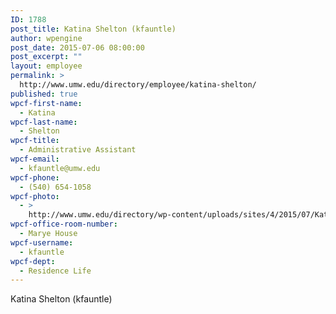 ```yaml
---
ID: 1788
post_title: Katina Shelton (kfauntle)
author: wpengine
post_date: 2015-07-06 08:00:00
post_excerpt: ""
layout: employee
permalink: >
  http://www.umw.edu/directory/employee/katina-shelton/
published: true
wpcf-first-name:
  - Katina
wpcf-last-name:
  - Shelton
wpcf-title:
  - Administrative Assistant
wpcf-email:
  - kfauntle@umw.edu
wpcf-phone:
  - (540) 654-1058
wpcf-photo:
  - >
    http://www.umw.edu/directory/wp-content/uploads/sites/4/2015/07/Katina1.jpg
wpcf-office-room-number:
  - Marye House
wpcf-username:
  - kfauntle
wpcf-dept:
  - Residence Life
---
```

Katina Shelton (kfauntle)